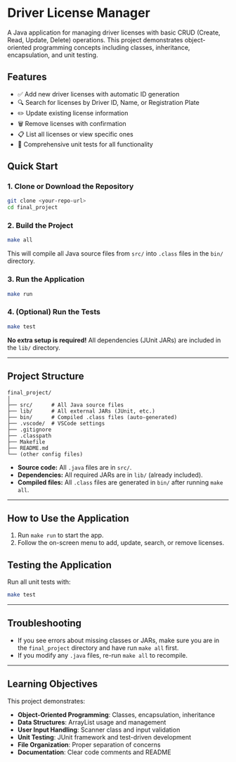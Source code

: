 # Driver License Manager

A Java application for managing driver licenses with basic CRUD (Create, Read, Update, Delete) operations. This project demonstrates object-oriented programming concepts including classes, inheritance, encapsulation, and unit testing.

## Features

- ✅ Add new driver licenses with automatic ID generation
- 🔍 Search for licenses by Driver ID, Name, or Registration Plate
- ✏️ Update existing license information
- 🗑️ Remove licenses with confirmation
- 📋 List all licenses or view specific ones
- 🧪 Comprehensive unit tests for all functionality

## Quick Start

### 1. Clone or Download the Repository

```sh
git clone <your-repo-url>
cd final_project
```

### 2. Build the Project

```sh
make all
```
This will compile all Java source files from `src/` into `.class` files in the `bin/` directory.

### 3. Run the Application

```sh
make run
```

### 4. (Optional) Run the Tests

```sh
make test
```

**No extra setup is required!** All dependencies (JUnit JARs) are included in the `lib/` directory.

---

## Project Structure

```
final_project/
│
├── src/      # All Java source files
├── lib/      # All external JARs (JUnit, etc.)
├── bin/      # Compiled .class files (auto-generated)
├── .vscode/  # VSCode settings
├── .gitignore
├── .classpath
├── Makefile
├── README.md
└── (other config files)
```

- **Source code:** All `.java` files are in `src/`.
- **Dependencies:** All required JARs are in `lib/` (already included).
- **Compiled files:** All `.class` files are generated in `bin/` after running `make all`.

---

## How to Use the Application

1. Run `make run` to start the app.
2. Follow the on-screen menu to add, update, search, or remove licenses.

## Testing the Application

Run all unit tests with:
```sh
make test
```

---

## Troubleshooting

- If you see errors about missing classes or JARs, make sure you are in the `final_project` directory and have run `make all` first.
- If you modify any `.java` files, re-run `make all` to recompile.

---

## Learning Objectives

This project demonstrates:
- **Object-Oriented Programming**: Classes, encapsulation, inheritance
- **Data Structures**: ArrayList usage and management
- **User Input Handling**: Scanner class and input validation
- **Unit Testing**: JUnit framework and test-driven development
- **File Organization**: Proper separation of concerns
- **Documentation**: Clear code comments and README

